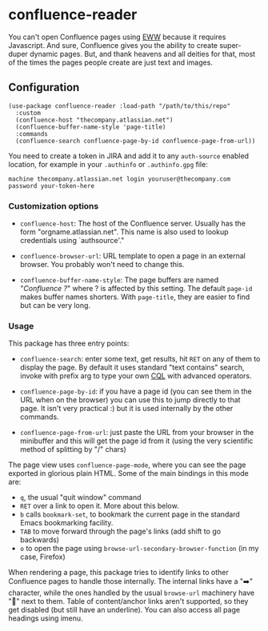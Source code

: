 # confluence-reader

You can't open Confluence pages using
[EWW](https://www.gnu.org/software/emacs/manual/html_mono/eww.html) because it requires Javascript.
And sure, Confluence gives you the ability to create super-duper dynamic pages. But, and thank
heavens and all deities for that, most of the times the pages people create are just text and images.  

## Configuration 

    (use-package confluence-reader :load-path "/path/to/this/repo"
      :custom
      (confluence-host "thecompany.atlassian.net")
      (confluence-buffer-name-style 'page-title)
      :commands
      (confluence-search confluence-page-by-id confluence-page-from-url))
      
You need to create a token in JIRA and add it to any `auth-source` enabled location, for example in
your `.authinfo` or `.authinfo.gpg` file:

    machine thecompany.atlassian.net login youruser@thecompany.com password your-token-here
    
### Customization options

* `confluence-host`: The host of the Confluence server. Usually has the form
\"orgname.atlassian.net\". This name is also used to lookup credentials using `authsource'."

* `confluence-browser-url`: URL template to open a page in an external browser. You probably won't
need to change this.

* `confluence-buffer-name-style`: The page buffers are named "*Confluence ?*" where ? is affected by
  this setting. The default `page-id` makes buffer names shorters. With `page-title`, they are
  easier to find but can be very long.
  
### Usage

This package has three entry points:

* `confluence-search`: enter some text, get results, hit `RET` on any of them to display the page.
  By default it uses standard "text contains" search, invoke with prefix arg to type your own
  [CQL](https://developer.atlassian.com/cloud/confluence/advanced-searching-using-cql/) with
  advanced operators.

* `confluence-page-by-id`: if you have a page id (you can see them in the URL when on the browser)
  you can use this to jump directly to that page. It isn't very practical :) but it is used
  internally by the other commands.

* `confluence-page-from-url`: just paste the URL from your browser in the minibuffer and this will
  get the page id from it (using the very scientific method of splitting by "/" chars)

The page view uses `confluence-page-mode`, where you can see the page exported in glorious plain
HTML. Some of the main bindings in this mode are:  

* `q`, the usual "quit window" command
* `RET` over a link to open it. More about this below.
* `b` calls `bookmark-set`, to bookmark the current page in the standard Emacs bookmarking facility.
* `TAB` to move forward through the page's links (add shift to go backwards)
* `o` to open the page using `browse-url-secondary-browser-function` (in my case, Firefox)

When rendering a page, this package tries to identify links to other Confluence pages to handle
those internally. The internal links have a "➡️" character, while the ones handled by the usual
`browse-url` machinery have "🔗" next to them. Table of content/anchor links aren't supported, so
they get disabled (but still have an underline). You can also access all page headings using imenu.

